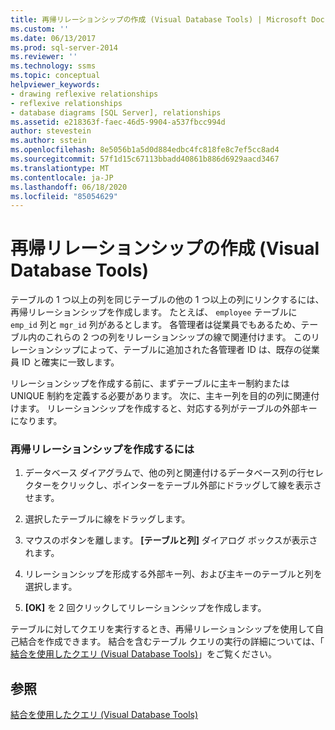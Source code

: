 ```yaml
---
title: 再帰リレーションシップの作成 (Visual Database Tools) | Microsoft Docs
ms.custom: ''
ms.date: 06/13/2017
ms.prod: sql-server-2014
ms.reviewer: ''
ms.technology: ssms
ms.topic: conceptual
helpviewer_keywords:
- drawing reflexive relationships
- reflexive relationships
- database diagrams [SQL Server], relationships
ms.assetid: e218363f-faec-46d5-9904-a537fbcc994d
author: stevestein
ms.author: sstein
ms.openlocfilehash: 8e5056b1a5d0d884edbc4fc818fe8c7ef5cc8ad4
ms.sourcegitcommit: 57f1d15c67113bbadd40861b886d6929aacd3467
ms.translationtype: MT
ms.contentlocale: ja-JP
ms.lasthandoff: 06/18/2020
ms.locfileid: "85054629"
---
```

# <a name="draw-reflexive-relationships-visual-database-tools"></a>再帰リレーションシップの作成 (Visual Database Tools)
  テーブルの 1 つ以上の列を同じテーブルの他の 1 つ以上の列にリンクするには、再帰リレーションシップを作成します。 たとえば、 `employee` テーブルに `emp_id` 列と `mgr_id` 列があるとします。 各管理者は従業員でもあるため、テーブル内のこれらの 2 つの列をリレーションシップの線で関連付けます。 このリレーションシップによって、テーブルに追加された各管理者 ID は、既存の従業員 ID と確実に一致します。  
  
 リレーションシップを作成する前に、まずテーブルに主キー制約または UNIQUE 制約を定義する必要があります。 次に、主キー列を目的の列に関連付けます。 リレーションシップを作成すると、対応する列がテーブルの外部キーになります。  
  
### <a name="to-draw-a-reflexive-relationship"></a>再帰リレーションシップを作成するには  
  
1.  データベース ダイアグラムで、他の列と関連付けるデータベース列の行セレクターをクリックし、ポインターをテーブル外部にドラッグして線を表示させます。  
  
2.  選択したテーブルに線をドラッグします。  
  
3.  マウスのボタンを離します。 **[テーブルと列]** ダイアログ ボックスが表示されます。  
  
4.  リレーションシップを形成する外部キー列、および主キーのテーブルと列を選択します。  
  
5.  **[OK]** を 2 回クリックしてリレーションシップを作成します。  
  
 テーブルに対してクエリを実行するとき、再帰リレーションシップを使用して自己結合を作成できます。 結合を含むテーブル クエリの実行の詳細については、「 [結合を使用したクエリ (Visual Database Tools)](visual-database-tools.md)」をご覧ください。  
  
## <a name="see-also"></a>参照  
 [結合を使用したクエリ (Visual Database Tools)](visual-database-tools.md)  
  
  
